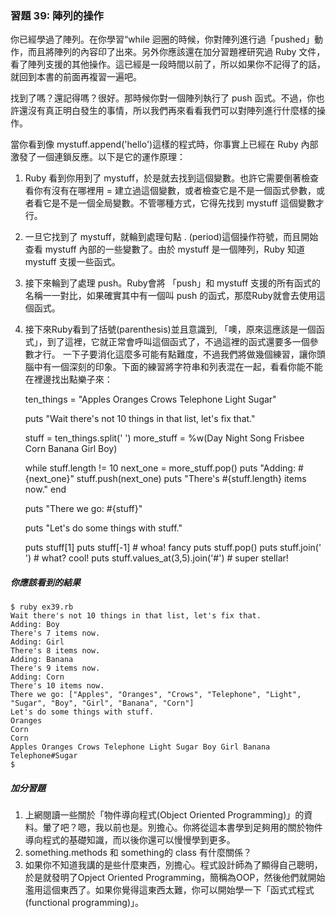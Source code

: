 ### 習題 39: 陣列的操作

你已經學過了陣列。在你學習“while 迴圈的時候，你對陣列進行過「pushed」動作，而且將陣列的內容印了出來。另外你應該還在加分習題裡研究過 Ruby 文件，看了陣列支援的其他操作。這已經是一段時間以前了，所以如果你不記得了的話，就回到本書的前面再複習一遍吧。

找到了嗎？還記得嗎？很好。那時候你對一個陣列執行了 push 函式。不過，你也許還沒有真正明白發生的事情，所以我們再來看看我們可以對陣列進行什麼樣的操作。

當你看到像 mystuff.append('hello')這樣的程式時，你事實上已經在 Ruby 內部激發了一個連鎖反應。以下是它的運作原理：

1. Ruby 看到你用到了 mystuff，於是就去找到這個變數。也許它需要倒著檢查看你有沒有在哪裡用 = 建立過這個變數，或者檢查它是不是一個函式參數，或者看它是不是一個全局變數。不管哪種方式，它得先找到 mystuff 這個變數才行。
2. 一旦它找到了 mystuff，就輪到處理句點 . (period)這個操作符號，而且開始查看 mystuff 內部的一些變數了。由於 mystuff 是一個陣列，Ruby 知道 mystuff 支援一些函式。
3. 接下來輪到了處理 push。Ruby會將 「push」和 mystuff 支援的所有函式的名稱一一對比，如果確實其中有一個叫 push 的函式，那麼Ruby就會去使用這個函式。
4. 接下來Ruby看到了括號(parenthesis)並且意識到, 「噢，原來這應該是一個函式」，到了這裡，它就正常會呼叫這個函式了，不過這裡的函式還要多一個參數才行。
一下子要消化這麼多可能有點難度，不過我們將做幾個練習，讓你頭腦中有一個深刻的印象。下面的練習將字符串和列表混在一起，看看你能不能在裡邊找出點樂子來：

    ten_things = "Apples Oranges Crows Telephone Light Sugar"

    puts "Wait there's not 10 things in that list, let's fix that."

    stuff = ten_things.split(' ')
    more_stuff = %w(Day Night Song Frisbee Corn Banana Girl Boy)

    while stuff.length != 10
      next_one = more_stuff.pop()
      puts "Adding: #{next_one}"
      stuff.push(next_one)
      puts "There's #{stuff.length} items now."
    end

    puts "There we go: #{stuff}"

    puts "Let's do some things with stuff."

    puts stuff[1]
    puts stuff[-1] # whoa! fancy
    puts stuff.pop()
    puts stuff.join(' ') # what? cool!
    puts stuff.values_at(3,5).join('#') # super stellar!

##### 你應該看到的結果

    $ ruby ex39.rb 
    Wait there's not 10 things in that list, let's fix that.
    Adding: Boy
    There's 7 items now.
    Adding: Girl
    There's 8 items now.
    Adding: Banana
    There's 9 items now.
    Adding: Corn
    There's 10 items now.
    There we go: ["Apples", "Oranges", "Crows", "Telephone", "Light", "Sugar", "Boy", "Girl", "Banana", "Corn"]
    Let's do some things with stuff.
    Oranges
    Corn
    Corn
    Apples Oranges Crows Telephone Light Sugar Boy Girl Banana
    Telephone#Sugar
    $

##### 加分習題

1. 上網閱讀一些關於「物件導向程式(Object Oriented Programming)」的資料。暈了吧？嗯，我以前也是。別擔心。你將從這本書學到足夠用的關於物件導向程式的基礎知識，而以後你還可以慢慢學到更多。
2. something.methods 和 something的 class 有什麼關係？
3. 如果你不知道我講的是些什麼東西，別擔心。程式設計師為了顯得自己聰明，於是就發明了Opject Oriented Programming，簡稱為OOP，然後他們就開始濫用這個東西了。如果你覺得這東西太難，你可以開始學一下「函式式程式(functional programming)」。